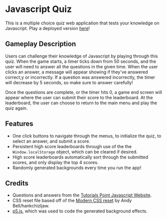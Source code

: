 # Javascript Quiz

This is a multiple choice quiz web application that tests your knowledge on Javascript. Play a deployed version <a href="https://inknsharps.github.io/javascript_quiz/">here</a>!

## Gameplay Description

Users can challenge their knowledge of Javascript by playing through this quiz. When the game starts, a timer ticks down from 50 seconds, and the user will need to answer all the questions in the given time. When the user clicks an answer, a message will appear showing if they've answered correct;y or incorrectly. If a question was answered incorrectly, the timer will decrease by 5 seconds, so make sure to answer carefully! 

Once the questions are complete, or the timer hits 0, a game end screen will appear where the user can submit their score to the leaderboard. At the leaderboard, the user can choose to return to the main menu and play the quiz again.

## Features

* One click buttons to navigate through the menus, to initialize the quiz, to select an answer, and submit a score.
* Persistent high score leaderboards through use of the the `Window.localStorage` object, which can be cleared if desired.
* High score leaderboards automatically sort through the submitted scores, and only display the top 4 scores.
* Randomly generated backgrounds every time you run the app!

## Credits

* Questions and answers from the <a href="https://www.tutorialspoint.com/javascript/javascript_online_quiz.htm">Tutorials Point Javascript Website</a>.
* CSS reset file based off of the <a href="https://github.com/hankchizljaw/modern-css-reset">Modern CSS reset</a> by Andy Bell/hankchizljaw.
* <a href="https://p5js.org">p5.js</a>, which was used to code the generated background effects.